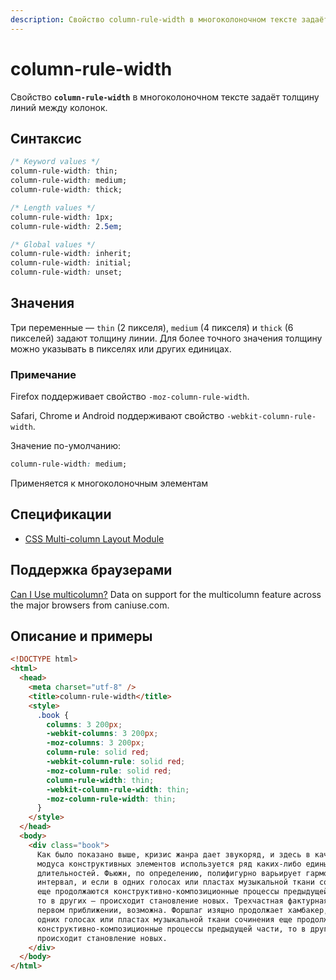 ```yaml
---
description: Свойство column-rule-width в многоколоночном тексте задаёт толщину линий между колонок
---
```


# column-rule-width

Свойство **`column-rule-width`** в многоколоночном тексте задаёт толщину линий между колонок.

## Синтаксис

```css
/* Keyword values */
column-rule-width: thin;
column-rule-width: medium;
column-rule-width: thick;

/* Length values */
column-rule-width: 1px;
column-rule-width: 2.5em;

/* Global values */
column-rule-width: inherit;
column-rule-width: initial;
column-rule-width: unset;
```

## Значения

Три переменные — `thin` (2 пикселя), `medium` (4 пикселя) и `thick` (6 пикселей) задают толщину линии. Для более точного значения толщину можно указывать в пикселях или других единицах.

### Примечание

Firefox поддерживает свойство `-moz-column-rule-width`.

Safari, Chrome и Аndroid поддерживают свойство `-webkit-column-rule-width`.

Значение по-умолчанию:

```css
column-rule-width: medium;
```

Применяется к многоколоночным элементам

## Спецификации

- [CSS Multi-column Layout Module](http://dev.w3.org/csswg/css3-multicol/#crw)

## Поддержка браузерами

<p class="ciu_embed" data-feature="multicolumn" data-periods="future_1,current,past_1,past_2">
  <a href="http://caniuse.com/#feat=multicolumn">Can I Use multicolumn?</a> Data on support for the multicolumn feature across the major browsers from caniuse.com.
</p>

## Описание и примеры

```html
<!DOCTYPE html>
<html>
  <head>
    <meta charset="utf-8" />
    <title>column-rule-width</title>
    <style>
      .book {
        columns: 3 200px;
        -webkit-columns: 3 200px;
        -moz-columns: 3 200px;
        column-rule: solid red;
        -webkit-column-rule: solid red;
        -moz-column-rule: solid red;
        column-rule-width: thin;
        -webkit-column-rule-width: thin;
        -moz-column-rule-width: thin;
      }
    </style>
  </head>
  <body>
    <div class="book">
      Как было показано выше, кризис жанра дает звукоряд, и здесь в качестве
      модуса конструктивных элементов используется ряд каких-либо единых
      длительностей. Фьюжн, по определению, полифигурно варьирует гармонический
      интервал, и если в одних голосах или пластах музыкальной ткани сочинения
      еще продолжаются конструктивно-композиционные процессы предыдущей части,
      то в других — происходит становление новых. Трехчастная фактурная форма, в
      первом приближении, возможна. Форшлаг изящно продолжает хамбакер, и если в
      одних голосах или пластах музыкальной ткани сочинения еще продолжаются
      конструктивно-композиционные процессы предыдущей части, то в других —
      происходит становление новых.
    </div>
  </body>
</html>
```
